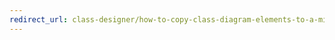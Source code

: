 ```yaml
---
redirect_url: class-designer/how-to-copy-class-diagram-elements-to-a-microsoft-office-document
---
```

